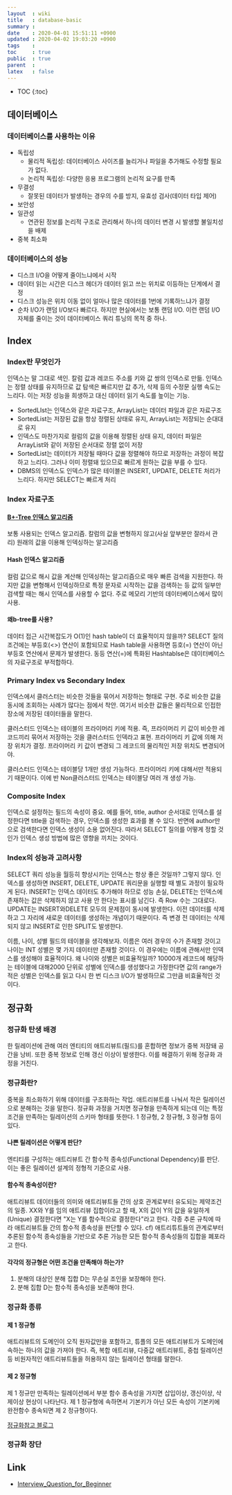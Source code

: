 ```yaml
---
layout  : wiki
title   : database-basic 
summary : 
date    : 2020-04-01 15:51:11 +0900
updated : 2020-04-02 19:03:20 +0900
tags    : 
toc     : true
public  : true
parent  : 
latex   : false
---
```

* TOC
{:toc}

## 데이터베이스

### 데이터베이스를 사용하는 이유

- 독립성 
    - 물리적 독립성: 데이터베이스 사이즈를 늘리거나 파일을 추가해도 수정할 필요가 없다.
    - 논리적 독립성: 다양한 응용 프로그램의 논리적 요구를 만족
- 무결성
    - 잘못된 데이터가 발생하는 경우의 수를 방지, 유효성 검사(데이터 타입 제어)
- 보안성
- 일관성
    - 연관된 정보를 논리적 구조로 관리해서 하나의 데이터 변경 시 발생할 불일치성을 배제
- 중복 최소화

### 데이터베이스의 성능

- 디스크 I/O을 어떻게 줄이느냐에서 시작
- 데이터 읽는 시간은 디스크 헤더가 데이터 읽고 쓰는 위치로 이등하는 단계에서 결정
- 디스크 성능은 위치 이동 없이 얼마나 많은 데이터를 1번에 기록하느냐가 결정
- 순차 I/O가 랜덤 I/O보다 빠르다. 하지만 현실에서는 보통 랜덤 I/O. 이런 랜덤 I/O 자체를 줄이는 것이 데이터베이스 쿼리 튜닝의 목적 중 하나.

## Index

### Index란 무엇인가

인덱스는 말 그대로 색인. 칼럼 값과 레코드 주소를 키와 값 쌍의 인덱스로 만듦. 인덱스는 정렬 상태를 유지하므로 값 탐색은 빠르지만 값 추가, 삭제 등의 수정문 실행 속도는 느리다. 이는 저장 성능을 희생하고 대신 데이터 읽기 속도를 높이는 기능.

- SortedLIst는 인덱스와 같은 자료구조, ArrayList는 데이터 파일과 같은 자료구조
- SortedList는 저장된 값을 항상 정렬된 상태로 유지, ArrayList는 저장되는 순대대로 유지
- 인덱스도 마찬가지로 컬럼의 값을 이용해 정렬된 상태 유지, 데이터 파일은 ArrayList와 같이 저장된 순서대로 정렬 없이 저장
- SortedList는 데이터가 저장될 때마다 값을 정렬해야 하므로 저장하는 과정이 복잡하고 느리다. 그러나 이미 정렬돼 있으므로 빠르게 원하는 값을 부를 수 있다. 
- DBMS의 인덱스도 인덱스가 많은 테이블은 INSERT, UPDATE, DELETE 처리가 느리다. 하지만 SELECT는 빠르게 처리

### Index 자료구조

#### [B+-Tree 인덱스 알고리즘](https://12bme.tistory.com/138)

보통 사용되는 인덱스 알고리즘. 칼럼의 값을 변형하지 않고(사실 앞부분만 잘라서 관리) 원래의 값을 이용해 인덱싱하는 알고리즘

#### Hash 인덱스 알고리즘

컬럼 값으로 해시 값을 계산해 인덱싱하는 알고리즘으로 매우 빠른 검색을 지원한다. 하지만 값을 변형해서 인덱싱하므로 특정 문자로 시작하는 값을 검색하는 등 값의 일부만 검색할 때는 해시 인덱스를 사용할 수 없다. 주로 메모리 기반의 데이터베이스에서 많이 사용.

#### 왜b-tree를 사용?

데이터 접근 시간복잡도가 O(1)인 hash table이 더 효율적이지 않을까? SELECT 질의 조건에는 부등호(<>) 연산이 포함되므로 Hash table을 사용하면 등호(=) 연산이 아닌 부등호 연산에서 문제가 발생한다. 동등 연산(=)에 특화된 Hashtablse은 데이터베이스의 자료구조로 부적합하다.

### Primary Index vs Secondary Index

인덱스에서 클러스터는 비슷한 것들을 묶어서 저장하는 형태로 구현. 주로 비슷한 값을 동시에 조회하는 사례가 많다는 점에서 착안. 여기서 비슷한 값들은 물리적으로 인접한 장소에 저장된 데이터들을 말한다.

클러스터드 인덱스는 테이블의 프라이머리 키에 적용. 즉, 프라이머리 키 값이 비슷한 레코드끼리 묶어서 저장하는 것을 클러스터드 인덱라고 표현. 프라이머리 키 값에 의해 저장 위치가 결정. 프라이머리 키 값이 변경되 그 레코드의 물리적인 저장 위치도 변경되어야.

클러스터드 인덱스는 테이블당 1개만 생성 가능하다. 프라이머리 키에 대해서만 적용되기 때문이다. 이에 반 Non클러스터드 인덱스는 테이블당 여러 개 생성 가능.

### Composite Index

인덱스로 설정하는 필드의 속성이 중요. 예를 들어, title, author 순서대로 인덱스를 설정한다면 title을 검색하는 경우, 인덱스를 생성한 효과를 볼 수 있다. 반면에 author만으로 검색한다면 인덱스 생성이 소용 없어진다. 따라서 SELECT 질의를 어떻게 정할 것인가 인덱스 생성 방법에 많은 영향을 끼치는 것이다.

### Index의 성능과 고려사항

SELECT 쿼리 성능을 월등히 향상시키는 인덱스는 항상 좋은 것일까? 그렇지 않다. 인덱스를 생성하면 INSERT, DELETE, UPDATE 쿼리문을 실행할 때 별도 과정이 필요하게 된다. INSERT는 인덱스 데이터도 추가해야 하므로 성능 손실, DELETE는 인덱스에 존재하는 값은 삭제하지 않고 사용 안 한다는 표시를 남긴다. 즉 Row 수는 그대로다. UPDATE는 INSERT와DELETE 모두의 문제점이 동시에 발생한다. 이전 데이터를 삭제하고 그 자리에 새로운 데이터를 생성하는 개념이기 때문이다. 즉 변경 전 데이터는 삭제되지 않고 INSERT로 인한 SPLIT도 발생한다.

이름, 나이, 성별 필드의 테이블을 생각해보자. 이름은 여러 경우의 수가 존재할 것이고 나이는 INT 성별은 몇 가지 데이터만 존재할 것이다. 이 경우에는 이름에 관해서만 인덱스를 생성해야 효율적이다. 
왜 나이와 성별은 비효율적일까? 10000개 레코드에 해당하는 테이블에 대해2000 단위로 성별에 인덱스를 생성했다고 가정한다면 값의 range가 적은 성별은 인덱스를 읽고 다시 한 번 디스크 I/O가 발생하므로 그만큼 비효율적인 것이다.

## 정규화

### 정규화 탄생 배경

한 릴레이션에 관해 여러 엔티티의 애트리뷰트(필드)를 혼합하면 정보가 중복 저장돼 공간을 낭비. 또한 중복 정보로 인해 갱신 이상이 발생한다. 이를 해결하기 위해 정규화 과정을 거친다.

### 정규화란?

중복을 최소화하기 위해 데이터를 구조화하는 작업. 애트리뷰트를 나눠서 작은 릴레이션으로 분해하는 것을 말한다. 정규화 과정을 거치면 정규형을 만족하게 되는데 이는 특정 조건을 만족하는 릴레이션의 스키마 형태를 뜻한다. 1 정규형, 2 정규형, 3 정규형 등이 있다.

#### 나쁜 릴레이션은 어떻게 판단?

엔티티를 구성하는 애트리뷰트 간 함수적 종속성(Functional Dependency)를 판단. 이는 좋은 릴레이션 설계의 정형적 기준으로 사용.

#### 함수적 종속성이란?

애트리뷰트 데이터들의 의미와 애트리뷰트들 간의 상호 관계로부터 유도되는 제약조건의 일종. XX와 Y를 임의 애트리뷰 집합이라고 할 때, X의 값이 Y의 값을 유일하게(Unique) 결정한다면 "X는 Y를 함수적으로 결정한다"라고 한다. 각종 추론 규칙에 따라 애트리뷰트들 간의 함수적 종속성을 판단할 수 있다. cf) 애트리튜트들의 관계로부터 추론된 함수적 종속성들을 기반으로 추론 가능한 모든 함수적 종속성들의 집합을 폐포라고 한다.

#### 각각의 정규형은 어떤 조건을 만족해야 하는가?

1. 분해의 대상인 분해 집합 D는 무손실 조인을 보장해야 한다.
2. 분해 집합 D는 함수적 종속성을 보존해야 한다.

### 정규화 종류

#### 제 1 정규형

애트리뷰트의 도메인이 오직 원자값만을 포함하고, 튜플의 모든 애트리뷰트가 도메인에 속하는 하나의 값을 가져야 한다. 즉, 복합 애트리뷰, 다중값 애트리뷰트, 중첩 릴레이션 등 비원자적인 애트리뷰트들을 허용하지 않는 릴레이션 형태를 말한다.

#### 제 2 정규형

제 1 정규만 만족하는 릴레이션에서 부분 함수 종속성을 가지면 삽입이상, 갱신이상, 삭제이상 현상이 나타난다.
제 1 정규형에 속하면서 기본키가 아닌 모든 속성이 기본키에 완전함수 종속되면 제 2 정규형이다.


[정규화참고 블로그](https://yaboong.github.io/database/2018/03/09/database-normalization-1/)

### 정규화 장단




## Link 

- [Interview_Question_for_Beginner](https://github.com/yongjunleeme/Interview_Question_for_Beginner)
